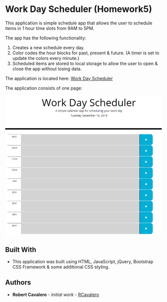 # Work Day Scheduler (Homework5)

This application is simple schedule app that allows the user to schedule items in 1 hour time slots from
9AM to 5PM.  

The app has the following functionality:
 1. Creates a new schedule every day.
 2. Color codes the hour blocks for past, present & future. (A timer is set to update the colors every minute.)
 3. Scheduled items are stored to local storage to allow the user to open & close the app without losing data. 

The application is located here: [Work Day Scheduler](https://rcavalero.github.io/homework5/) 

The application consists of one page:

![Work Day Scheduler](workDayScheduler.PNG) 

## Built With

* This application was built using HTML, JavaScript, jQuery, Bootstrap CSS Framework & some additional CSS styling.

## Authors

* **Robert Cavalero** - *Initial work* - [RCavalero](https://github.com/rcavalero)
